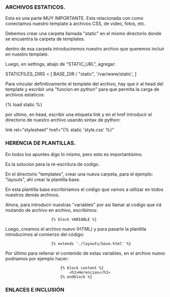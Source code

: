 ### ARCHIVOS ESTATICOS.

Esta es una parte MUY IMPORTANTE.
Esta relacionada con como conectamos nuestro template
a archivos CSS, de video, fotos, etc.

Debemos crear una carpeta llamada "static" en el
mismo directorio donde se encuentra la carpeta de 
templates.

dentro de esa carpeta introduciremos nuestro archivo que queremos
incluir en nuestro template.

Luego, en settings, abajo de "STATIC_URL", agregar:

STATICFILES_DIRS = [
    BASE_DIR / "static",
    '/var/www/static',
]

Para vincular definitivamente el template del archivo, hay que ir al head del
template y escribir una "funcion en python" para que permita la carga de archivos estaticos:

{% load static %}

por ultimo, en head, escribir una etiqueta link y en el href introducir el directorio de nuestro archivo usando sintax de python:

link rel="stylesheet" href="{% static 'style.css' %}"


### HERENCIA DE PLANTILLAS.

En todos los apuntes digo lo mismo, pero esto es importantisimo.

Es la solucion para la re-escritura de codigo.

En el directorio "templates", crear una nueva carpeta, para el ejemplo: 
"layouts", ahi crear la plantilla base.

En esta plantilla base escribiríamos el código que vamos a utilizar en todos
nuestros demás archivos.

Ahora, para introducir nuestras "variables" por asi llamar al codigo que irá
mutando de archivo en archivo, escribimos:

                        {% block VARIABLE %}

Luego, creamos el archivo nuevo (HTML) y para pasarle la plantilla introducimos al comienzo del código:

                        {% extends './layouts/base.html' %}

Por último para rellenar el contenido de estas variables, en el archivo nuevo podriamos por ejemplo hacer:

                            {% block content %}
                                <h1>Herencias</h1>
                            {% endblock %}


### ENLACES E INCLUSIÓN

